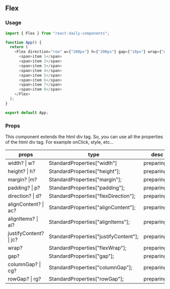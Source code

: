 ## Flex

### Usage

```javascript
import { Flex } from "react-daily-components";

function App() {
  return (
    <Flex direction="row" w={"200px"} h={"200px"} gap={"10px"} wrap={"wrap"}>
      <span>item 1</span>
      <span>item 2</span>
      <span>item 3</span>
      <span>item 4</span>
      <span>item 5</span>
      <span>item 6</span>
      <span>item 7</span>
      <span>item 8</span>
    </Flex>
  );
}

export default App;
```

### Props

This component extends the html div tag.
So, you can use all the properties of the html div tag.
For example onClick, style, etc...

| props                  | type                                  | desc         | default |
| ---------------------- | ------------------------------------- | ------------ | ------- |
| width? \| w?           | StandardProperties["width"]           | preparing... | -       |
| height? \| h?          | StandardProperties["height"];         | preparing... | -       |
| margin? \|m?           | StandardProperties["margin"];         | preparing... | -       |
| padding? \| p?         | StandardProperties["padding"];        | preparing... | -       |
| direction? \| d?       | StandardProperties["flexDirection"];  | preparing... | -       |
| alignContent? \| ac?   | StandardProperties["alignContent"];   | preparing... | -       |
| alignItems? \| ai?     | StandardProperties["alignItems"];     | preparing... | -       |
| justifyContent? \| jc? | StandardProperties["justifyContent"]; | preparing... | -       |
| wrap?                  | StandardProperties["flexWrap"];       | preparing... | -       |
| gap?                   | StandardProperties["gap"];            | preparing... | -       |
| columnGap? \| cg?      | StandardProperties["columnGap"];      | preparing... | -       |
| rowGap? \| rg?         | StandardProperties["rowGap"];         | preparing... | -       |

